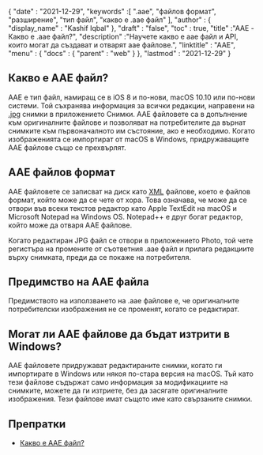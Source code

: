 {
  "date" : "2021-12-29",
  "keywords" :[ ".aae", "файлов формат", "разширение", "тип файл", "какво е .aae файл" ],
  "author" : {
    "display_name" : "Kashif Iqbal"
},
  "draft" : "false",
  "toc" : true,
  "title" :"AAE - Какво е .aae файл?",
  "description" :"Научете какво е aae файл и API, които могат да създават и отварят aae файлове.",
  "linktitle" : "AAE",
  "menu" : {
    "docs" : {
      "parent" : "web"
}
},
  "lastmod" : "2021-12-29"
}

## Какво е AAE файл?

AAE е тип файл, намиращ се в iOS 8 и по-нови, macOS 10.10 или по-нови системи. Той съхранява информация за всички редакции, направени на [.jpg](/bg/image/jpeg/) снимки в приложението Снимки. AAE файловете са в допълнение към оригиналните файлове и позволяват на потребителите да върнат снимките към първоначалното им състояние, ако е необходимо. Когато изображенията се импортират от macOS в Windows, придружаващите AAE файлове също се прехвърлят.

## AAE файлов формат
AAE файловете се записват на диск като [XML](/bg/web/xml/) файлове, което е файлов формат, който може да се чете от хора. Това означава, че може да се отвори във всеки текстов редактор като Apple TextEdit на macOS и Microsoft Notepad на Windows OS. Notepad++ е друг богат редактор, който може да отваря AAE файлове.

Когато редактиран JPG файл се отвори в приложението Photo, той чете регистъра на промените от съответния .aae файл и прилага редакциите върху снимката, преди да се покаже на потребителя.

## Предимство на AAE файла
Предимството на използването на .aae файлове е, че оригиналните потребителски изображения не се променят, когато се редактират.

## Могат ли AAE файлове да бъдат изтрити в Windows?

AAE файловете придружават редактираните снимки, когато ги импортирате в Windows или някоя по-стара версия на macOS. Тъй като тези файлове съдържат само информация за модификациите на снимките, можете да ги изтриете, без да засягате оригиналните изображения. Тези файлове имат същото име като свързаните снимки.

## Препратки

* [Какво е AAE файл?](https://discussions.apple.com/thread/7810994)

